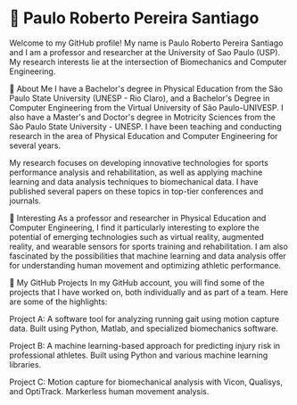 # 👋 Paulo Roberto Pereira Santiago
Welcome to my GitHub profile! My name is Paulo Roberto Pereira Santiago and I am a professor and researcher at the University of Sao Paulo (USP). My research interests lie at the intersection of Biomechanics and Computer Engineering.

🧐 About Me
I have a Bachelor's degree in Physical Education from the São Paulo State University (UNESP - Rio Claro), and a Bachelor's Degree in Computer Engineering from the Virtual University of São Paulo-UNIVESP. I also have a Master's and Doctor's degree in Motricity Sciences from the São Paulo State University - UNESP. I have been teaching and conducting research in the area of Physical Education and Computer Engineering for several years.

My research focuses on developing innovative technologies for sports performance analysis and rehabilitation, as well as applying machine learning and data analysis techniques to biomechanical data. I have published several papers on these topics in top-tier conferences and journals.

🤔 Interesting
As a professor and researcher in Physical Education and Computer Engineering, I find it particularly interesting to explore the potential of emerging technologies such as virtual reality, augmented reality, and wearable sensors for sports training and rehabilitation. I am also fascinated by the possibilities that machine learning and data analysis offer for understanding human movement and optimizing athletic performance.

🔭 My GitHub Projects
In my GitHub account, you will find some of the projects that I have worked on, both individually and as part of a team. Here are some of the highlights:

Project A: A software tool for analyzing running gait using motion capture data. Built using Python, Matlab, and specialized biomechanics software.

Project B: A machine learning-based approach for predicting injury risk in professional athletes. Built using Python and various machine learning libraries.

Project C: Motion capture for biomechanical analysis with Vicon, Qualisys, and OptiTrack. Markerless human movement analysis.

